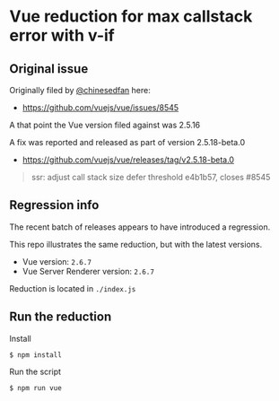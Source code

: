 # Vue reduction for max callstack error with v-if

## Original issue

Originally filed by [@chinesedfan](https://github.com/chinesedfan) here:

- https://github.com/vuejs/vue/issues/8545

A that point the Vue version filed against was 2.5.16

A fix was reported and released as part of version 2.5.18-beta.0

- https://github.com/vuejs/vue/releases/tag/v2.5.18-beta.0

> ssr: adjust call stack size defer threshold e4b1b57, closes #8545


## Regression info

The recent batch of releases appears to have introduced a regression.

This repo illustrates the same reduction, but with the latest versions.

- Vue version: `2.6.7`
- Vue Server Renderer version: `2.6.7`

Reduction is located in `./index.js`

## Run the reduction

Install

```console
$ npm install
```
Run the script

```console
$ npm run vue
```

